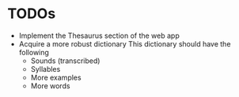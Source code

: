 # TODOs #

- Implement the Thesaurus section of the web app
- Acquire a more robust dictionary
	This dictionary should have the following
	- Sounds (transcribed)
	- Syllables
	- More examples
	- More words